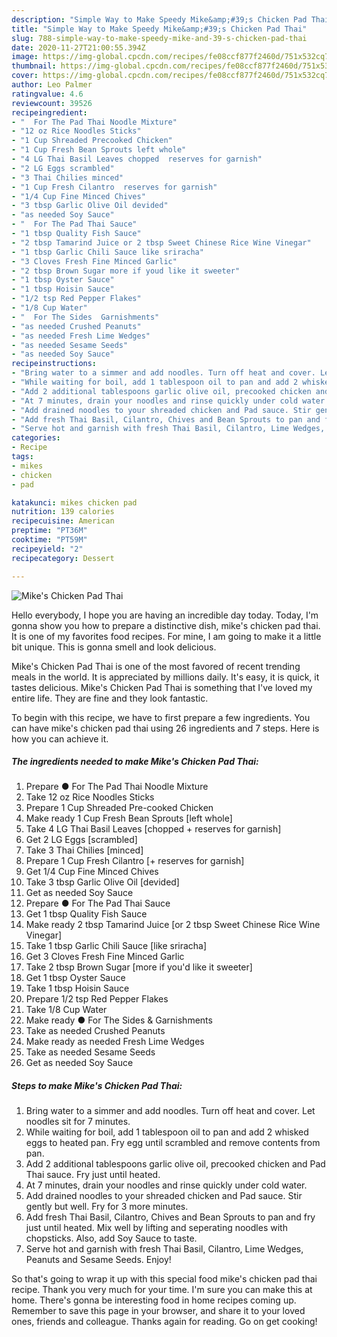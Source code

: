 ```yaml
---
description: "Simple Way to Make Speedy Mike&amp;#39;s Chicken Pad Thai"
title: "Simple Way to Make Speedy Mike&amp;#39;s Chicken Pad Thai"
slug: 788-simple-way-to-make-speedy-mike-and-39-s-chicken-pad-thai
date: 2020-11-27T21:00:55.394Z
image: https://img-global.cpcdn.com/recipes/fe08ccf877f2460d/751x532cq70/mikes-chicken-pad-thai-recipe-main-photo.jpg
thumbnail: https://img-global.cpcdn.com/recipes/fe08ccf877f2460d/751x532cq70/mikes-chicken-pad-thai-recipe-main-photo.jpg
cover: https://img-global.cpcdn.com/recipes/fe08ccf877f2460d/751x532cq70/mikes-chicken-pad-thai-recipe-main-photo.jpg
author: Leo Palmer
ratingvalue: 4.6
reviewcount: 39526
recipeingredient:
- "  For The Pad Thai Noodle Mixture"
- "12 oz Rice Noodles Sticks"
- "1 Cup Shreaded Precooked Chicken"
- "1 Cup Fresh Bean Sprouts left whole"
- "4 LG Thai Basil Leaves chopped  reserves for garnish"
- "2 LG Eggs scrambled"
- "3 Thai Chilies minced"
- "1 Cup Fresh Cilantro  reserves for garnish"
- "1/4 Cup Fine Minced Chives"
- "3 tbsp Garlic Olive Oil devided"
- "as needed Soy Sauce"
- "  For The Pad Thai Sauce"
- "1 tbsp Quality Fish Sauce"
- "2 tbsp Tamarind Juice or 2 tbsp Sweet Chinese Rice Wine Vinegar"
- "1 tbsp Garlic Chili Sauce like sriracha"
- "3 Cloves Fresh Fine Minced Garlic"
- "2 tbsp Brown Sugar more if youd like it sweeter"
- "1 tbsp Oyster Sauce"
- "1 tbsp Hoisin Sauce"
- "1/2 tsp Red Pepper Flakes"
- "1/8 Cup Water"
- "  For The Sides  Garnishments"
- "as needed Crushed Peanuts"
- "as needed Fresh Lime Wedges"
- "as needed Sesame Seeds"
- "as needed Soy Sauce"
recipeinstructions:
- "Bring water to a simmer and add noodles. Turn off heat and cover. Let noodles sit for 7 minutes."
- "While waiting for boil, add 1 tablespoon oil to pan and add 2 whisked eggs to heated pan. Fry egg until scrambled and remove contents from pan."
- "Add 2 additional tablespoons garlic olive oil, precooked chicken and Pad Thai sauce. Fry just until heated."
- "At 7 minutes, drain your noodles and rinse quickly under cold water."
- "Add drained noodles to your shreaded chicken and Pad sauce. Stir gently but well. Fry for 3 more minutes."
- "Add fresh Thai Basil, Cilantro, Chives and Bean Sprouts to pan and fry just until heated. Mix well by lifting and seperating noodles with chopsticks. Also, add Soy Sauce to taste."
- "Serve hot and garnish with fresh Thai Basil, Cilantro, Lime Wedges, Peanuts and Sesame Seeds. Enjoy!"
categories:
- Recipe
tags:
- mikes
- chicken
- pad

katakunci: mikes chicken pad 
nutrition: 139 calories
recipecuisine: American
preptime: "PT36M"
cooktime: "PT59M"
recipeyield: "2"
recipecategory: Dessert

---
```



![Mike&#39;s Chicken Pad Thai](https://img-global.cpcdn.com/recipes/fe08ccf877f2460d/751x532cq70/mikes-chicken-pad-thai-recipe-main-photo.jpg)

Hello everybody, I hope you are having an incredible day today. Today, I'm gonna show you how to prepare a distinctive dish, mike&#39;s chicken pad thai. It is one of my favorites food recipes. For mine, I am going to make it a little bit unique. This is gonna smell and look delicious.

Mike&#39;s Chicken Pad Thai is one of the most favored of recent trending meals in the world. It is appreciated by millions daily. It's easy, it is quick, it tastes delicious. Mike&#39;s Chicken Pad Thai is something that I've loved my entire life. They are fine and they look fantastic.




To begin with this recipe, we have to first prepare a few ingredients. You can have mike&#39;s chicken pad thai using 26 ingredients and 7 steps. Here is how you can achieve it.

<!--inarticleads1-->

##### The ingredients needed to make Mike&#39;s Chicken Pad Thai:

1. Prepare  ● For The Pad Thai Noodle Mixture
1. Take 12 oz Rice Noodles Sticks
1. Prepare 1 Cup Shreaded Pre-cooked Chicken
1. Make ready 1 Cup Fresh Bean Sprouts [left whole]
1. Take 4 LG Thai Basil Leaves [chopped + reserves for garnish]
1. Get 2 LG Eggs [scrambled]
1. Take 3 Thai Chilies [minced]
1. Prepare 1 Cup Fresh Cilantro [+ reserves for garnish]
1. Get 1/4 Cup Fine Minced Chives
1. Take 3 tbsp Garlic Olive Oil [devided]
1. Get as needed Soy Sauce
1. Prepare  ● For The Pad Thai Sauce
1. Get 1 tbsp Quality Fish Sauce
1. Make ready 2 tbsp Tamarind Juice [or 2 tbsp Sweet Chinese Rice Wine Vinegar]
1. Take 1 tbsp Garlic Chili Sauce [like sriracha]
1. Get 3 Cloves Fresh Fine Minced Garlic
1. Take 2 tbsp Brown Sugar [more if you&#39;d like it sweeter]
1. Get 1 tbsp Oyster Sauce
1. Take 1 tbsp Hoisin Sauce
1. Prepare 1/2 tsp Red Pepper Flakes
1. Take 1/8 Cup Water
1. Make ready  ● For The Sides &amp; Garnishments
1. Take as needed Crushed Peanuts
1. Make ready as needed Fresh Lime Wedges
1. Take as needed Sesame Seeds
1. Get as needed Soy Sauce




<!--inarticleads2-->

##### Steps to make Mike&#39;s Chicken Pad Thai:

1. Bring water to a simmer and add noodles. Turn off heat and cover. Let noodles sit for 7 minutes.
1. While waiting for boil, add 1 tablespoon oil to pan and add 2 whisked eggs to heated pan. Fry egg until scrambled and remove contents from pan.
1. Add 2 additional tablespoons garlic olive oil, precooked chicken and Pad Thai sauce. Fry just until heated.
1. At 7 minutes, drain your noodles and rinse quickly under cold water.
1. Add drained noodles to your shreaded chicken and Pad sauce. Stir gently but well. Fry for 3 more minutes.
1. Add fresh Thai Basil, Cilantro, Chives and Bean Sprouts to pan and fry just until heated. Mix well by lifting and seperating noodles with chopsticks. Also, add Soy Sauce to taste.
1. Serve hot and garnish with fresh Thai Basil, Cilantro, Lime Wedges, Peanuts and Sesame Seeds. Enjoy!




So that's going to wrap it up with this special food mike&#39;s chicken pad thai recipe. Thank you very much for your time. I'm sure you can make this at home. There's gonna be interesting food in home recipes coming up. Remember to save this page in your browser, and share it to your loved ones, friends and colleague. Thanks again for reading. Go on get cooking!
